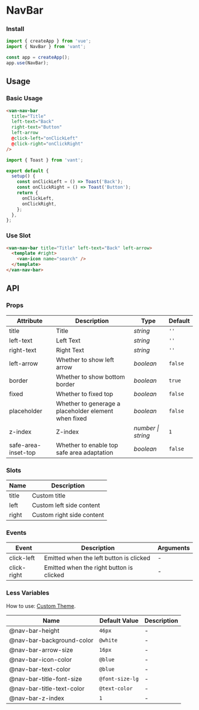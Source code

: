 # NavBar

### Install

```js
import { createApp } from 'vue';
import { NavBar } from 'vant';

const app = createApp();
app.use(NavBar);
```

## Usage

### Basic Usage

```html
<van-nav-bar
  title="Title"
  left-text="Back"
  right-text="Button"
  left-arrow
  @click-left="onClickLeft"
  @click-right="onClickRight"
/>
```

```js
import { Toast } from 'vant';

export default {
  setup() {
    const onClickLeft = () => Toast('Back');
    const onClickRight = () => Toast('Button');
    return {
      onClickLeft,
      onClickRight,
    };
  },
};
```

### Use Slot

```html
<van-nav-bar title="Title" left-text="Back" left-arrow>
  <template #right>
    <van-icon name="search" />
  </template>
</van-nav-bar>
```

## API

### Props

| Attribute           | Description                                          | Type               | Default |
|---------------------|------------------------------------------------------|--------------------|---------|
| title               | Title                                                | _string_           | `''`    |
| left-text           | Left Text                                            | _string_           | `''`    |
| right-text          | Right Text                                           | _string_           | `''`    |
| left-arrow          | Whether to show left arrow                           | _boolean_          | `false` |
| border              | Whether to show bottom border                        | _boolean_          | `true`  |
| fixed               | Whether to fixed top                                 | _boolean_          | `false` |
| placeholder         | Whether to generage a placeholder element when fixed | _boolean_          | `false` |
| z-index             | Z-index                                              | _number \| string_ | `1`     |
| safe-area-inset-top | Whether to enable top safe area adaptation           | _boolean_          | `false` |

### Slots

| Name  | Description               |
|-------|---------------------------|
| title | Custom title              |
| left  | Custom left side content  |
| right | Custom right side content |

### Events

| Event       | Description                              | Arguments |
|-------------|------------------------------------------|-----------|
| click-left  | Emitted when the left button is clicked  | -         |
| click-right | Emitted when the right button is clicked | -         |

### Less Variables

How to use: [Custom Theme](#/en-US/theme).

| Name                      | Default Value   | Description |
|---------------------------|-----------------|-------------|
| @nav-bar-height           | `46px`          | -           |
| @nav-bar-background-color | `@white`        | -           |
| @nav-bar-arrow-size       | `16px`          | -           |
| @nav-bar-icon-color       | `@blue`         | -           |
| @nav-bar-text-color       | `@blue`         | -           |
| @nav-bar-title-font-size  | `@font-size-lg` | -           |
| @nav-bar-title-text-color | `@text-color`   | -           |
| @nav-bar-z-index          | `1`             | -           |
